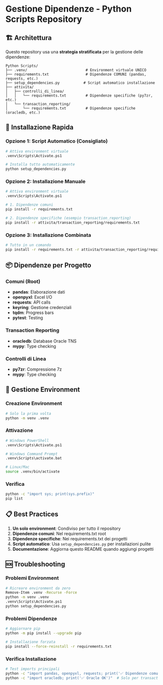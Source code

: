 # Gestione Dipendenze - Python Scripts Repository

## 🏗️ Architettura

Questo repository usa una **strategia stratificata** per la gestione delle dipendenze:

```
Python Scripts/
├── .venv/                           # Environment virtuale UNICO
├── requirements.txt                 # Dipendenze COMUNI (pandas, requests, etc.)
├── setup_dependencies.py           # Script automatico installazione
├── attivita/
│   ├── controlli_di_linea/
│   │   └── requirements.txt         # Dipendenze specifiche (py7zr, etc.)
│   └── transaction_reporting/
│       └── requirements.txt         # Dipendenze specifiche (oracledb, etc.)
```

## 🚀 Installazione Rapida

### Opzione 1: Script Automatico (Consigliato)
```bash
# Attiva environment virtuale
.venv\Scripts\Activate.ps1

# Installa tutto automaticamente
python setup_dependencies.py
```

### Opzione 2: Installazione Manuale
```bash
# Attiva environment virtuale
.venv\Scripts\Activate.ps1

# 1. Dipendenze comuni
pip install -r requirements.txt

# 2. Dipendenze specifiche (esempio transaction_reporting)
pip install -r attivita/transaction_reporting/requirements.txt
```

### Opzione 3: Installazione Combinata
```bash
# Tutto in un comando
pip install -r requirements.txt -r attivita/transaction_reporting/requirements.txt
```

## 📦 Dipendenze per Progetto

### Comuni (Root)
- **pandas**: Elaborazione dati
- **openpyxl**: Excel I/O
- **requests**: API calls
- **keyring**: Gestione credenziali
- **tqdm**: Progress bars
- **pytest**: Testing

### Transaction Reporting
- **oracledb**: Database Oracle TNS
- **mypy**: Type checking

### Controlli di Linea  
- **py7zr**: Compressione 7z
- **mypy**: Type checking

## 🔧 Gestione Environment

### Creazione Environment
```bash
# Solo la prima volta
python -m venv .venv
```

### Attivazione
```bash
# Windows PowerShell
.venv\Scripts\Activate.ps1

# Windows Command Prompt
.venv\Scripts\activate.bat

# Linux/Mac
source .venv/bin/activate
```

### Verifica
```bash
python -c "import sys; print(sys.prefix)"
pip list
```

## 📋 Best Practices

1. **Un solo environment**: Condiviso per tutto il repository
2. **Dipendenze comuni**: Nel requirements.txt root
3. **Dipendenze specifiche**: Nei requirements.txt dei progetti
4. **Script automatico**: Usa `setup_dependencies.py` per installazioni pulite
5. **Documentazione**: Aggiorna questo README quando aggiungi progetti

## 🆘 Troubleshooting

### Problemi Environment
```bash
# Ricreare environment da zero
Remove-Item .venv -Recurse -Force
python -m venv .venv
.venv\Scripts\Activate.ps1
python setup_dependencies.py
```

### Problemi Dipendenze
```bash
# Aggiornare pip
python -m pip install --upgrade pip

# Installazione forzata
pip install --force-reinstall -r requirements.txt
```

### Verifica Installazione
```bash
# Test imports principali
python -c "import pandas, openpyxl, requests; print('✅ Dipendenze comuni OK')"
python -c "import oracledb; print('✅ Oracle OK')"  # Solo per transaction_reporting
```